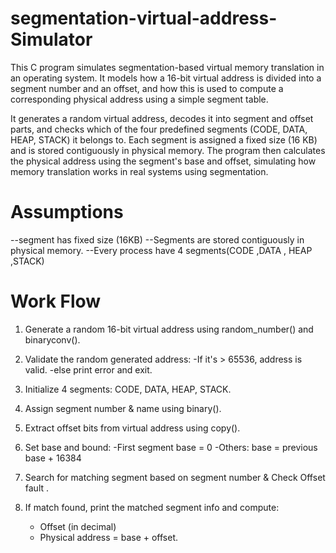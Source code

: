 # segmentation-virtual-address-Simulator
This C program simulates segmentation-based virtual memory translation in an operating system. It models how a 16-bit virtual address is divided into a segment number and an offset, and how this is used to compute a corresponding physical address using a simple segment table.

It generates a random virtual address, decodes it into segment and offset parts, and checks which of the four predefined segments (CODE, DATA, HEAP, STACK) it belongs to. Each segment is assigned a fixed size (16 KB) and is stored contiguously in physical memory. The program then calculates the physical address using the segment's base and offset, simulating how memory translation works in real systems using segmentation.

# Assumptions
  --segment has fixed size (16KB)
  --Segments are stored contiguously in physical memory.
  --Every process have 4 segments(CODE ,DATA , HEAP ,STACK)

# Work Flow
1. Generate a random 16-bit virtual address using random_number() and binaryconv().

2. Validate the random generated address:
    -If it's > 65536, address is valid. 
    -else print error and exit.

3. Initialize 4 segments: CODE, DATA, HEAP, STACK.

4. Assign segment number & name using binary().
5. Extract offset bits from virtual address using copy().
6. Set base and bound:
    -First segment base = 0
    -Others: base = previous base + 16384

7. Search for matching segment based on segment number & Check Offset fault .
8. If match found, print the matched segment info and compute:
    - Offset (in decimal)
    - Physical address = base + offset.
